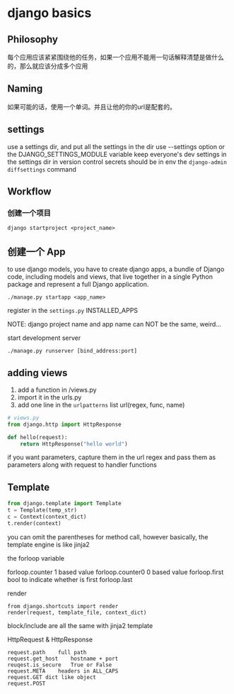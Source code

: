 # django basics

<!--
ID: e9f52fe5-6716-4e25-a4ba-f2316fc4625c
Status: draft
Date: 2018-04-29T13:19:00
Modified: 2020-05-16T11:37:35
wp_id: 704
-->

## Philosophy

每个应用应该紧紧围绕他的任务，如果一个应用不能用一句话解释清楚是做什么的，那么就应该分成多个应用

## Naming

如果可能的话，使用一个单词。并且让他的你的url是配套的。

## settings

use a settings dir, and put all the settings in the dir use --settings option or the DJANGO_SETTINGS_MODULE variable keep everyone's dev settings in the settings dir in version control secrets should be in env the `django-admin diffsettings` command

## Workflow

### 创建一个项目

```
django startproject <project_name>
```

## 创建一个 App

to use django models, you have to create django apps, a bundle of Django code, including models and views, that live together in a single Python package and represent a full Django application.

```
./manage.py startapp <app_name>
```

register in the `settings.py` INSTALLED_APPS


NOTE: django project name and app name can NOT be the same, weird...

start development server

```
./manage.py runserver [bind_address:port]
```

## adding views

1. add a function in <project>/views.py
2. import it in the urls.py
3. add one line in the `urlpatterns` list url(regex, func, name)
	

```py
# views.py 
from django.http import HttpResponse

def hello(request):
    return HttpResponse("hello world")
```

if you want parameters, capture them in the url regex and pass them as parameters along with request to handler functions

## Template

```py
from django.template import Template
t = Template(temp_str)
c = Context(context_dict)
t.render(context)
```

you can omit the parentheses for method call, however basically, the template engine is like jinja2

the forloop variable

forloop.counter	1 based value
forloop.counter0	0 based value
forloop.first	bool to indicate whether is first
forloop.last	

render

```
from django.shortcuts import render
render(request, template_file, context_dict)
```

block/include are all the same with jinja2 template

HttpRequest & HttpResponse

```
request.path	full path
request.get_host	hostname + port
reuqest.is_secure	True or False
request.META	headers in ALL_CAPS
request.GET	dict like object
request.POST
```